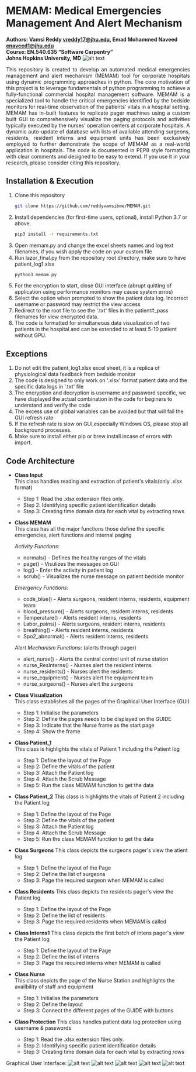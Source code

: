 # MEMAM: Medical Emergencies Management And Alert Mechanism
**Authors: Vamsi Reddy <vreddy17@jhu.edu>, Emad Mohammed Naveed <enaveed1@jhu.edu>**  
**Course: EN.540.635 “Software Carpentry”**  
**Johns Hopkins University, MD**
![alt text](https://github.com/reddyvamsibme/MEMAM/blob/main/pics/MEMAM.jpg "MEMAM graphic")
<p style='text-align: justify;'> This repository is created to develop an automated medical emergencies management and alert mechanism (MEMAM) tool for corporate hospitals using dynamic programming approaches in python. The core motivation of this project is to leverage fundamentals of python programming to achieve  a fully-functional commercial hospital management software. MEMAM is a specialized tool to handle the critical emergencies identified by the bedside monitors for real-time observation of the patients’ vitals in a hospital setting. MEMAM has in-built features to replicate pager machines using a custom built GUI to comprehensively visualize the paging protocols and activities typically executed by the nurses’ operation centers at corporate hospitals. A dynamic auto-update of database with lists of available attending surgeons, residents, resident interns and equipment units has been exclusively employed to further demonstrate the scope of MEMAM as a real-world application in hospitals. 
The code is documented in PEP8 style formatting with clear comments and designed to be easy to extend. If you use it in your research, please consider citing this repository.
</p>

## Installation & Execution
1. Clone this repository
    ```bash
    git clone https://github.com/reddyvamsibme/MEMAM.git
    ```
2. Install dependencies (for first-time users, optional), install Python 3.7 or above.
   ```bash
   pip3 install -r requirements.txt
   ```
3. Open memam.py and change the excel sheets names and log text filenames, if you wish apply the code on your custom file
4. Run lazor_final.py from the repository root directory, make sure to have patient_log1.xlsx
    ```bash
    python3 memam.py
    ``` 
5. For the encryption to start, close GUI interface (abrupt quitting of application using performance monitors may cause system erros)
6. Select the option when prompted to show the patient data log. Incorrect username or password may restrict the view access
7. Redirect to the root file to see the '.txt' files in the patient#_pass filenames for view encrypted data. 
8. The code is formatted for simultaneous data visualization of two patients in the hospital and can be extended to at least 5-10 patient without GPU. 

## Exceptions
1. Do not edit the patient_log1.xlsx excel sheet, it is a replica of physiological data feedback from bedside monitor
2. The code is designed to only work on '.xlsx' format patient data and the specific data logs in '.txt' file
3. The encryption and decryption is username and password specific, we have displayed the actual combination in the code for beginers to understand and verify the code
4. The excess use of global variables can be avoided but that will fail the GUI refresh rate
5. If the refresh rate is slow on GUI,especially Windows OS, please stop all background processes.
6. Make sure to install either pip or brew install incase of errors with import.

## Code Architecture
* **Class Input**  
   This class handles reading and extraction of patient's vitals(only .xlsx format)
    + Step 1: Read the .xlsx extension files only.
    + Step 2: Identifying specific patient identification details
    + Step 3: Creating time domain data for each vital by extracting rows

* **Class MEMAM**  
    This class has all the major functions those define the specific emergencies, alert functions and internal paging

    *Activity Functions:*
    + normals() - Defines the healthy ranges of the vitals
    + page() - Visulizes the messages on GUI
    + log() - Enter the activity in patient log
    + scrub() - Visualizes the nurse message on patient bedside monitor
    
    *Emergency Functions*:
    + code_blue() - Alerts surgeons, resident interns, residents, equipment team
    + blood_pressure() - Alerts surgeons, resident interns, residents
    + Temperature() - Alerts resident interns, residents
    + Labor_pains() - Alerts surgeons, resident interns, residents
    + breathing() - Alerts resident interns, residents 
    + Spo2_abnormal() - Alerts resident interns, residents
    
    *Alert Mechanism Functions*: (alerts through pager)
    + alert_nurse() - Alerts the central control unit of nurse station
    + nurse_ResInterns() - Nurses alert the resident interns
    + nurse_residents() - Nurses alert the residents
    + nurse_equipment() - Nurses alert the equipment team
    + nurse_surgeons() - Nurses alert the surgeons

         
* **Class Visualization**  
    This class establishes all the pages of the Graphical User Interface (GUI)
    
    + Step 1: Initialise the parameters
    + Step 2: Define the pages needs to be displayed on the GUIDE
    + Step 3: Indicate that the Nurse frame as the start page
    + Step 4: Show the frame
 
* **Class Patient_1**    
    This class is highlights the vitals of Patient 1 including the Patient log
    
    + Step 1: Define the layout of the Page
    + Step 2: Define the vitals of the patient
    + Step 3: Attach the Patient log
    + Step 4: Attach the Scrub Message
    + Step 5: Run the class MEMAM function to get the data

* **Class Patient_2**
    This class is highlights the vitals of Patient 2 including the Patient log
    
    + Step 1: Define the layout of the Page
    + Step 2: Define the vitals of the patient
    + Step 3: Attach the Patient log
    + Step 4: Attach the Scrub Message
    + Step 5: Run the class MEMAM function to get the data


* **Class Surgeons**
    This class depicts the surgeons pager's view the atient log
    
    + Step 1: Define the layout of the Page
    + Step 2: Define the list of surgeons
    + Step 3: Page the required surgeon when MEMAM is called


* **Class Residents**
    This class depicts the residents pager's view the Patient log
    
    + Step 1: Define the layout of the Page
    + Step 2: Define the list of residents
    + Step 3: Page the required residents when MEMAM is called

    
* **Class Interns1**
    This class depicts the first batch of intens pager's view the Patient log
    
    + Step 1: Define the layout of the Page
    + Step 2: Define the list of interns
    + Step 3: Page the required interns when MEMAM is called

* **Class Nurse**  
    This class depicts the page of the Nurse Station and highlights the availbility of staff and equipment
    
    + Step 1: Initialise the parameters
    + Step 2: Define the layout
    + Step 3: Connect the different pages of the GUIDE with buttons

* **Class Protection**
    This class handles patient data log protection using username & passwords
    
    + Step 1: Read the .xlsx extension files only.
    + Step 2: Identifying specific patient identification details
    + Step 3: Creating time domain data for each vital by extracting rows

Graphical User Interface:
![alt text](https://github.com/reddyvamsibme/MEMAM/blob/main/pics/MEMAM_1.jpg "GUI graphic")
![alt text](https://github.com/reddyvamsibme/MEMAM/blob/main/pics/MEMAM_2.jpg "GUI MEMAM graphic")
![alt text](https://github.com/reddyvamsibme/MEMAM/blob/main/pics/MEMAM_3.jpg "GUI MEMAM graphic")
![alt text](https://github.com/reddyvamsibme/MEMAM/blob/main/pics/MEMAM_4.jpg "GUI MEMAM graphic")
![alt text](https://github.com/reddyvamsibme/MEMAM/blob/main/pics/MEMAM_5.jpg "GUI MEMAM graphic")
